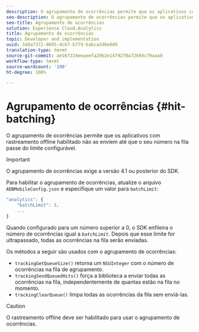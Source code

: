```yaml
---
description: O agrupamento de ocorrências permite que os aplicativos com rastreamento offline habilitado não as enviem até que o seu número na fila passe do limite configurável.
seo-description: O agrupamento de ocorrências permite que os aplicativos com rastreamento offline habilitado não as enviem até que o seu número na fila passe do limite configurável.
seo-title: Agrupamento de ocorrências
solution: Experience Cloud,Analytics
title: Agrupamento de ocorrências
topic: Developer and implementation
uuid: 3dda7372-0695-4cb7-b779-6abca2d6e0d9
translation-type: tm+mt
source-git-commit: ae16f224eeaeefa29b2e1479270a72694c79aaa0
workflow-type: tm+mt
source-wordcount: '190'
ht-degree: 100%

---
```



# Agrupamento de ocorrências {#hit-batching}

O agrupamento de ocorrências permite que os aplicativos com rastreamento offline habilitado não as enviem até que o seu número na fila passe do limite configurável.

>[!IMPORTANT]
>
>O agrupamento de ocorrências exige a versão 4.1 ou posterior do SDK.

Para habilitar o agrupamento de ocorrências, atualize o arquivo `ADBMobileConfig.json` e especifique um valor para `batchLimit`:

```js
"analytics": {
    "batchLimit": 5,
    ...
}
```

Quando configurado para um número superior a 0, o SDK enfileira o número de ocorrências igual a *`batchLimit`*. Depois que esse limite for ultrapassado, todas as ocorrências na fila serão enviadas.

Os métodos a seguir são usados com o agrupamento de ocorrências:

* `trackingGetQueueSize()` retorna um `NSUInteger` com o número de ocorrências na fila de agrupamento.
* `trackingSendQueuedHits()` força a biblioteca a enviar todas as ocorrências na fila, independentemente de quantas estão na fila no momento.
* `trackingClearQueue()` limpa todas as ocorrências da fila sem enviá-las.

>[!CAUTION]
>
>O rastreamento offline deve ser habilitado para usar o agrupamento de ocorrências.

